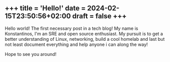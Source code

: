 +++
title = 'Hello!'
date = 2024-02-15T23:50:56+02:00
draft = false
+++
---

Hello world! The first necessary post in a tech blog!
My name is Konstantinos, I'm an SRE and open source enthusiast. My pursuit is to get a better understanding of Linux, networking, build a cool homelab and last but not least document everything and help anyone i can along the way!  


Hope to see you around!
